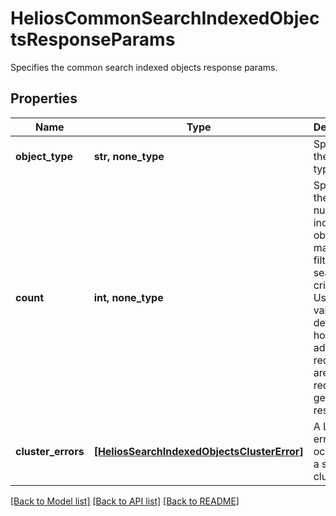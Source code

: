 # HeliosCommonSearchIndexedObjectsResponseParams

Specifies the common search indexed objects response params.

## Properties
Name | Type | Description | Notes
------------ | ------------- | ------------- | -------------
**object_type** | **str, none_type** | Specifies the object type. | [optional] 
**count** | **int, none_type** | Specifies the total number of indexed objects that match the filter and search criteria. Use this value to determine how many additional requests are required to get the full result. | [optional] 
**cluster_errors** | [**[HeliosSearchIndexedObjectsClusterError]**](HeliosSearchIndexedObjectsClusterError.md) | A List of errors that occured on a subset of clusters. | [optional] 

[[Back to Model list]](../README.md#documentation-for-models) [[Back to API list]](../README.md#documentation-for-api-endpoints) [[Back to README]](../README.md)


